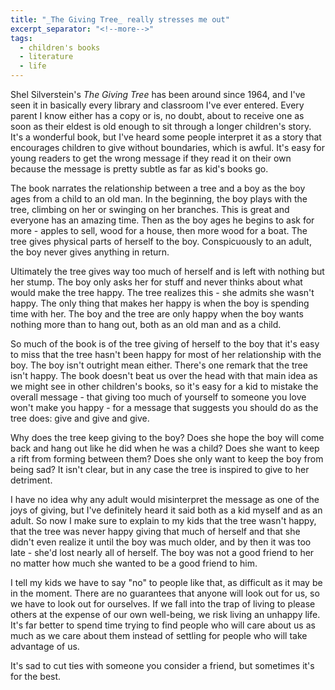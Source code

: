 ```yaml
---
title: "_The Giving Tree_ really stresses me out"
excerpt_separator: "<!--more-->"
tags:
  - children's books
  - literature
  - life
---
```

Shel Silverstein's *The Giving Tree* has been around since 1964, and I've seen it in basically every library and classroom I've ever entered. Every parent I know either has a copy or is, no doubt, about to receive one as soon as their eldest is old enough to sit through a longer children's story. It's a wonderful book, but I've heard some people interpret it as a story that encourages children to give without boundaries, which is awful. It's easy for young readers to get the wrong message if they read it on their own because the message is pretty subtle as far as kid's books go.

The book narrates the relationship between a tree and a boy as the boy ages from a child to an old man. In the beginning, the boy plays with the tree, climbing on her or swinging on her branches. This is great and everyone has an amazing time. Then as the boy ages he begins to ask for more - apples to sell, wood for a house, then more wood for a boat. The tree gives physical parts of herself to the boy. Conspicuously to an adult, the boy never gives anything in return.

Ultimately the tree gives way too much of herself and is left with nothing but her stump. The boy only asks her for stuff and never thinks about what would make the tree happy. The tree realizes this - she admits she wasn't happy. The only thing that makes her happy is when the boy is spending time with her. The boy and the tree are only happy when the boy wants nothing more than to hang out, both as an old man and as a child.

So much of the book is of the tree giving of herself to the boy that it's easy to miss that the tree hasn't been happy for most of her relationship with the boy. The boy isn't outright mean either. There's one remark that the tree isn't happy. The book doesn't beat us over the head with that main idea as we might see in other children's books, so it's easy for a kid to mistake the overall message - that giving too much of yourself to someone you love won't make you happy - for a message that suggests you should do as the tree does: give and give and give.

Why does the tree keep giving to the boy? Does she hope the boy will come back and hang out like he did when he was a child? Does she want to keep a rift from forming between them? Does she only want to keep the boy from being sad? It isn't clear, but in any case the tree is inspired to give to her detriment.

I have no idea why any adult would misinterpret the message as one of the joys of giving, but I've definitely heard it said both as a kid myself and as an adult. So now I make sure to explain to my kids that the tree wasn't happy, that the tree was never happy giving that much of herself and that she didn't even realize it until the boy was much older, and by then it was too late - she'd lost nearly all of herself. The boy was not a good friend to her no matter how much she wanted to be a good friend to him.

I tell my kids we have to say "no" to people like that, as difficult as it may be in the moment. There are no guarantees that anyone will look out for us, so we have to look out for ourselves. If we fall into the trap of living to please others at the expense of our own well-being, we risk living an unhappy life. It's far better to spend time trying to find people who will care about us as much as we care about them instead of settling for people who will take advantage of us.

It's sad to cut ties with someone you consider a friend, but sometimes it's for the best.